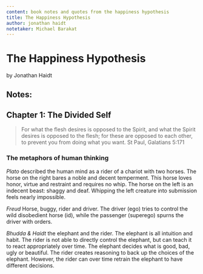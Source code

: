 ```yaml
---
content: book notes and quotes from the happiness hypothesis
title: The Happiness Hypothesis
author: jonathan haidt
notetaker: Michael Barakat
---
```


# The Happiness Hypothesis

by Jonathan Haidt

## Notes:

## Chapter 1: The Divided Self

> For what the flesh desires is opposed to the Spirit, and what the Spirit desires is opposed to the flesh; for these are opposed to each other, to prevent you from doing what you want. St Paul, Galatians 5:171

### The metaphors of human thinking

_Plato_ described the human mind as a rider of a chariot with two horses. The horse on the right bares a noble and decent temperment. This horse loves honor, virtue and restraint and requires no whip. The horse on the left is an indecent beast: shaggy and deaf. Whipping the left creature into submission feels nearly impossible.

_Freud_ Horse, buggy, rider and driver. The driver (ego) tries to control the wild disobedient horse (id), while the passenger (superego) spurns the driver with orders.

_Bhudda & Haidt_ the elephant and the rider. The elephant is all intuition and habit. The rider is not able to directly control the elephant, but can teach it to react appropriately over time. The elephant decides what is good, bad, ugly or beautiful. The rider creates reasoning to back up the choices of the elephant. However, the rider can over time retrain the elephant to have different decisions.
